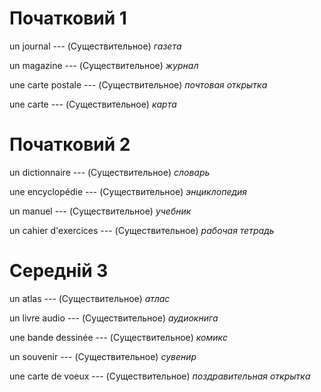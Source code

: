 # Початковий 1

un journal --- (Существительное)
*газета*



un magazine --- (Существительное)
*журнал*



une carte postale --- (Существительное)
*почтовая открытка*



une carte --- (Существительное)
*карта*



# Початковий 2

un dictionnaire --- (Существительное)
*словарь*



une encyclopédie --- (Существительное)
*энциклопедия*



un manuel --- (Существительное)
*учебник*



un cahier d'exercices --- (Существительное)
*рабочая тетрадь*



# Середній 3

un atlas --- (Существительное)
*атлас*



un livre audio --- (Существительное)
*аудиокнига*



une bande dessinée --- (Существительное)
*комикс*



un souvenir --- (Существительное)
*сувенир*



une carte de voeux --- (Существительное)
*поздравительная открытка*